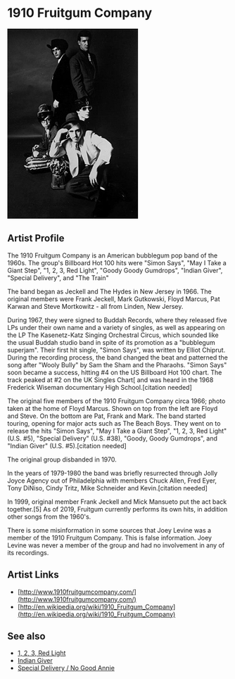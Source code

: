 # 1910 Fruitgum Company

![](../../assets/artists/1910_Fruitgum_Company.png)

## Artist Profile

The 1910 Fruitgum Company is an American bubblegum pop band of the 1960s. The group's Billboard Hot 100 hits were "Simon Says", "May I Take a Giant Step", "1, 2, 3, Red Light", "Goody Goody Gumdrops", "Indian Giver", "Special Delivery", and "The Train"

The band began as Jeckell and The Hydes in New Jersey in 1966. The original members were Frank Jeckell, Mark Gutkowski, Floyd Marcus, Pat Karwan and Steve Mortkowitz - all from Linden, New Jersey.

During 1967, they were signed to Buddah Records, where they released five LPs under their own name and a variety of singles, as well as appearing on the LP The Kasenetz-Katz Singing Orchestral Circus, which sounded like the usual Buddah studio band in spite of its promotion as a "bubblegum superjam". Their first hit single, "Simon Says", was written by Elliot Chiprut. During the recording process, the band changed the beat and patterned the song after "Wooly Bully" by Sam the Sham and the Pharaohs. "Simon Says" soon became a success, hitting #4 on the US Billboard Hot 100 chart. The track peaked at #2 on the UK Singles Chart[ and was heard in the 1968 Frederick Wiseman documentary High School.[citation needed]

The original five members of the 1910 Fruitgum Company circa 1966; photo taken at the home of Floyd Marcus. Shown on top from the left are Floyd and Steve. On the bottom are Pat, Frank and Mark.
The band started touring, opening for major acts such as The Beach Boys. They went on to release the hits "Simon Says", "May I Take a Giant Step", "1, 2, 3, Red Light" (U.S. #5), "Special Delivery" (U.S. #38), "Goody, Goody Gumdrops", and "Indian Giver" (U.S. #5).[citation needed]

The original group disbanded in 1970.

In the years of 1979-1980 the band was briefly resurrected through Jolly Joyce Agency out of Philadelphia with members Chuck Allen, Fred Eyer, Tony DiNiso, Cindy Tritz, Mike Schneider and Kevin.[citation needed]

In 1999, original member Frank Jeckell and Mick Mansueto put the act back together.[5] As of 2019, Fruitgum currently performs its own hits, in addition other songs from the 1960's.

There is some misinformation in some sources that Joey Levine was a member of the 1910 Fruitgum Company. This is false information. Joey Levine was never a member of the group and had no involvement in any of its recordings.

## Artist Links

- [http://www.1910fruitgumcompany.com/](http://www.1910fruitgumcompany.com/)
- [http://en.wikipedia.org/wiki/1910_Fruitgum_Company](http://en.wikipedia.org/wiki/1910_Fruitgum_Company)


## See also

- [1, 2, 3, Red Light](1__2__3__Red_Light.md)
- [Indian Giver](Indian_Giver.md)
- [Special Delivery / No Good Annie](Special_Delivery_-_No_Good_Annie.md)

